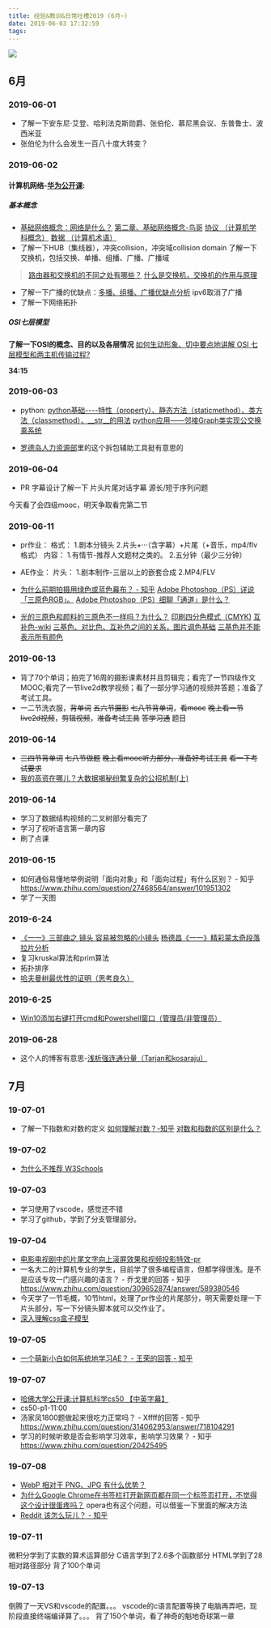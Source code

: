 ```yaml
---
title: 经验&教训&日常吐槽2019 (6月~)
date: 2019-06-03 17:32:59
tags:
---
```


![](https://timgsa.baidu.com/timg?image&quality=80&size=b9999_10000&sec=1559580058683&di=a9212f493ea7fed658ff8d9e77133bd0&imgtype=0&src=http%3A%2F%2Fcartoon.zwbk.org%2FImageUploadTK%2F6348442466725375007755580548.jpg)


<!-- more -->

## 6月

### 2019-06-01

* 了解一下安东尼·艾登、哈利法克斯勋爵、张伯伦、慕尼黑会议、东普鲁士、波西米亚
* 张伯伦为什么会发生一百八十度大转变？


### 2019-06-02
#### 计算机网络-[华为公开课](http://www.bilibili.com/video/av15379881?from=search&seid=15144588432053599429):
##### 基本概念
* [基础网络概念：网络是什么？](https://blog.csdn.net/it_dx/article/details/52503191)
[第二章、基础网络概念-鸟哥](http://cn.linux.vbird.org/linux_server/0110network_basic.php)
[协议 （计算机学科概念）](https://baike.baidu.com/item/协议/13020269)
[数据 （计算机术语）](https://baike.baidu.com/item/数据/5947370)
* 了解一下HUB（集线器），冲突collision，冲突域collision domain
了解一下交换机，包括交换、单播、组播、广播、广播域
>   [路由器和交换机的不同之处有哪些？](https://www.zhihu.com/question/20465477)
[什么是交换机，交换机的作用与原理](https://www.pc841.com/article/20110718-3211.html)
* 了解一下广播的优缺点：[多播、组播、广播优缺点分析](https://blog.csdn.net/xiaopangzi313/article/details/12831705)
ipv6取消了广播
* 了解一下网络拓扑

##### OSI七层模型
**了解一下OSI的概念、目的以及各层情况**
[如何生动形象、切中要点地讲解 OSI 七层模型和两主机传输过程?](https://www.zhihu.com/question/24002080/answer/150830722)

**34:15**

### 2019-06-03
* python:
[python基础----特性（property）、静态方法（staticmethod）、类方法（classmethod）、__str__的用法](https://www.cnblogs.com/wangyongsong/p/6750454.html)
[python应用——邻接Graph类实现公交换乘系统](https://blog.csdn.net/weixin_41819299/article/details/80840155)

* [罗德岛人力资源部](https://duli.dev/hr/#)里的这个拆包辅助工具挺有意思的

### 2019-06-04
* PR
字幕设计了解一下
片头片尾对话字幕
源长/短于序列问题

今天看了会四级mooc，明天争取看完第二节


### 2019-06-11
* pr作业：
格式：
1.剧本分镜头
2.片头+···（含字幕）+片尾（+音乐，mp4/flv格式）
内容：
1.有情节-推荐人文题材之类的。
2.五分钟（最少三分钟）

* AE作业：
片头：
1.剧本制作-三层以上的嵌套合成
2.MP4/FLV

* [为什么前期拍摄用绿色或蓝色幕布？ - 知乎](https://www.zhihu.com/question/20283133)
[Adobe Photoshop（PS）详说「三原色RGB」。](https://zhuanlan.zhihu.com/p/25712485)
[Adobe Photoshop（PS）细聊「通道」是什么？](https://zhuanlan.zhihu.com/p/25633573?group_id=824215926281994240)

* [光的三原色和颜料的三原色不一样吗？为什么？](https://www.zhihu.com/question/23839549)
[印刷四分色模式（CMYK)](https://zh.wikipedia.org/wiki/印刷四分色模式)
[互补色-wiki](https://zh.wikipedia.org/wiki/互補色)
[三基色、对比色、互补色之间的关系，图片调色基础](https://www.cnblogs.com/WuXuanKun/p/10181849.html)
[三基色并不能表示所有颜色](https://wenku.baidu.com/view/ec94da6f58fafab069dc028e.html)

### 2019-06-13
* 背了70个单词；拍完了16周的摄影课素材并且剪辑完；看完了一节四级作文MOOC;看完了一节live2d教学视频；看了一部分学习通的视频并答题；准备了考试工具。
* 一二节洗衣服，~~背单词~~
~~五六节摄影~~
~~七八节背单词~~，~~看mooc~~
~~晚上看一节live2d视频~~，~~剪辑视频~~，~~准备考试工具~~
~~答学习通~~ 题目

### 2019-06-14
* ~~三四节背单词~~
 ~~七八节做题~~
 ~~晚上看mooc听力部分，准备好考试工具~~
 ~~看一下考试要求~~
 * [我的高资在哪儿？大数据揭秘纷繁复杂的公招机制(上)](http://nga.178.com/read.php?tid=17581949)

### 2019-06-14
* 学习了数据结构视频的二叉树部分看完了
* 学习了视听语言第一章内容
* 刷了点课

### 2019-06-15
* 如何通俗易懂地举例说明「面向对象」和「面向过程」有什么区别？ - 知乎
https://www.zhihu.com/question/27468564/answer/101951302
* 学了一天图

### 2019-6-24
* [《一一》三部曲之 镜头 容易被忽略的小镜头](https://www.douban.com/note/663141264/)
[杨德昌《一一》精彩蒙太奇段落拉片分析](http://www.woko.cc/thread-27062-1-1.html)
* 复习kruskal算法和prim算法
* 拓扑排序
* [哈夫曼树最优性的证明（思考良久）](https://blog.csdn.net/qq_25847123/article/details/48995411)

### 2019-6-25
* [Win10添加右键打开cmd和Powershell窗口（管理员/非管理员）](https://blog.csdn.net/cxrsdn/article/details/84538767)

### 2019-06-28
* 这个人的博客有意思-[浅析强连通分量（Tarjan和kosaraju）](https://www.cnblogs.com/five20/p/7594239.html)

## 7月
### 19-07-01
* 了解一下指数和对数的定义
[如何理解对数？-知乎](https://www.zhihu.com/question/26097157?sort=created)
[对数和指数的区别是什么？](https://www.zhihu.com/question/38991973/answer/197809686)

### 19-07-02
* [为什么不推荐 W3Schools](https://www.v2ex.com/t/303172?p=1)

### 19-07-03
* 学习使用了vscode，感觉还不错
* 学习了github，学到了分支管理部分。

### 19-07-04
* [电影电视剧中的片尾文字向上滚屏效果和视频投影特效-pr](https://www.bilibili.com/video/av17655467/?spm_id_from=333.788.videocard.1)
* 一名大二的计算机专业的学生，目前学了很多编程语言，但都学得很浅。是不是应该专攻一门感兴趣的语言？ - 乔戈里的回答 - 知乎
https://www.zhihu.com/question/309652874/answer/589380546
* 今天学了一节毛概，10节html，处理了pr作业的片尾部分，明天需要处理一下片头部分，写一下分镜头脚本就可以交作业了。
* [深入理解css盒子模型](https://www.cnblogs.com/sichaoyun/p/6761341.html)

### 19-07-05
* [一个萌新小白如何系统地学习AE？ - 王荣的回答 - 知乎](https://www.zhihu.com/question/57408641/answer/286490520)

### 19-07-07
* [哈佛大学公开课:计算机科学cs50 【中英字幕】](https://www.bilibili.com/video/av26393783?from=search&seid=15507802903460847188)
* cs50-p1-11:00
* 汤家凤1800题做起来很吃力正常吗？ - Xffff的回答 - 知乎
https://www.zhihu.com/question/314062953/answer/718104291
* 学习的时候听歌是否会影响学习效率，影响学习效果？ - 知乎
https://www.zhihu.com/question/20425495

### 19-07-08

* [WebP 相对于 PNG、JPG 有什么优势？](https://www.zhihu.com/question/27201061)
* [为什么Google Chrome在书签栏打开新网页都在同一个标签页打开，不觉得这个设计很蛋疼吗？](https://www.zhihu.com/question/20548777)
  opera也有这个问题，可以借鉴一下里面的解决方法
* [Reddit 该怎么玩儿？ - 知乎](https://www.zhihu.com/question/19932645)


### 19-07-11
微积分学到了实数的算术运算部分
C语言学到了2.6多个函数部分
HTML学到了28相对路径部分
背了100个单词

### 19-07-13
倒腾了一天VS和vscode的配置。。。
vscode的c语言配置等换了电脑再弄吧，现阶段直接终端编译算了。。。
背了150个单词，看了神奇的魁地奇球第一章